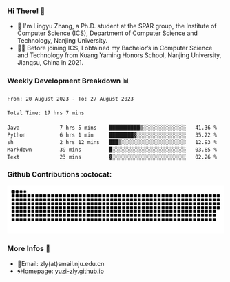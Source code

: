 ### Hi There! 👋 
- 🐳 I'm Lingyu Zhang, a Ph.D. student at the SPAR group, the Institute of Computer Science (ICS), Department of Computer Science and Technology, Nanjing University.
- 🧑‍🎓 Before joining ICS, I obtained my Bachelor’s in Computer Science and Technology from Kuang Yaming Honors School, Nanjing University, Jiangsu, China in 2021.

### Weekly Development Breakdown :bar_chart:

<!--START_SECTION:waka-->

```txt
From: 20 August 2023 - To: 27 August 2023

Total Time: 17 hrs 7 mins

Java             7 hrs 5 mins    ██████████▒░░░░░░░░░░░░░░   41.36 %
Python           6 hrs 1 min     ████████▓░░░░░░░░░░░░░░░░   35.22 %
sh               2 hrs 12 mins   ███▒░░░░░░░░░░░░░░░░░░░░░   12.93 %
Markdown         39 mins         █░░░░░░░░░░░░░░░░░░░░░░░░   03.85 %
Text             23 mins         ▓░░░░░░░░░░░░░░░░░░░░░░░░   02.26 %
```

<!--END_SECTION:waka-->

### Github Contributions :octocat:

![](https://raw.githubusercontent.com/yuzi-zly/yuzi-zly/output/github-contribution-grid-snake.svg)              


### More Infos 📖

- 📧Email: zly(at)smail.nju.edu.cn
- 🌀Homepage: [yuzi-zly.github.io](https://yuzi-zly.github.io/)
